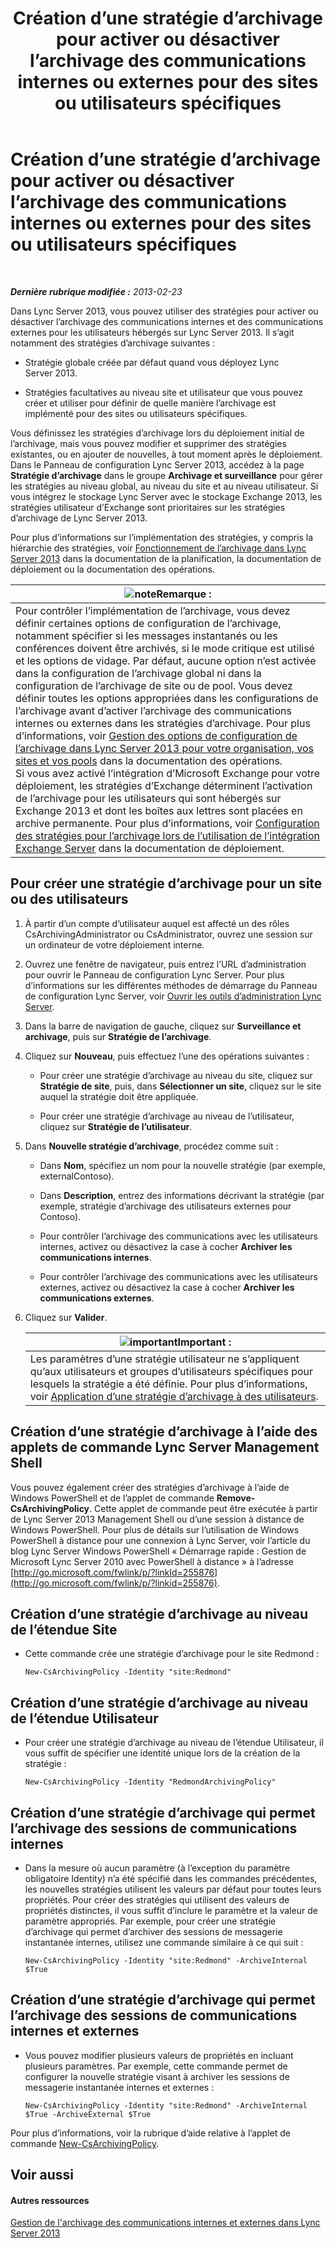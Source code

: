 ﻿---
title: Création d’une stratégie d’archivage pour activer ou désactiver l’archivage des communications internes ou externes pour des sites ou utilisateurs spécifiques
TOCTitle: Création d’une stratégie d’archivage pour activer ou désactiver l’archivage des communications internes ou externes pour des sites ou utilisateurs spécifiques
ms:assetid: 5864793a-ba72-470c-bb5b-9fb41e968896
ms:mtpsurl: https://technet.microsoft.com/fr-fr/library/Gg398385(v=OCS.15)
ms:contentKeyID: 49297246
ms.date: 05/20/2016
mtps_version: v=OCS.15
ms.translationtype: HT
---

# Création d’une stratégie d’archivage pour activer ou désactiver l’archivage des communications internes ou externes pour des sites ou utilisateurs spécifiques

 

_**Dernière rubrique modifiée :** 2013-02-23_

Dans Lync Server 2013, vous pouvez utiliser des stratégies pour activer ou désactiver l’archivage des communications internes et des communications externes pour les utilisateurs hébergés sur Lync Server 2013. Il s’agit notamment des stratégies d’archivage suivantes :

  - Stratégie globale créée par défaut quand vous déployez Lync Server 2013.

  - Stratégies facultatives au niveau site et utilisateur que vous pouvez créer et utiliser pour définir de quelle manière l’archivage est implémenté pour des sites ou utilisateurs spécifiques.

Vous définissez les stratégies d’archivage lors du déploiement initial de l’archivage, mais vous pouvez modifier et supprimer des stratégies existantes, ou en ajouter de nouvelles, à tout moment après le déploiement. Dans le Panneau de configuration Lync Server 2013, accédez à la page **Stratégie d’archivage** dans le groupe **Archivage et surveillance** pour gérer les stratégies au niveau global, au niveau du site et au niveau utilisateur. Si vous intégrez le stockage Lync Server avec le stockage Exchange 2013, les stratégies utilisateur d’Exchange sont prioritaires sur les stratégies d’archivage de Lync Server 2013.

Pour plus d’informations sur l’implémentation des stratégies, y compris la hiérarchie des stratégies, voir [Fonctionnement de l’archivage dans Lync Server 2013](lync-server-2013-how-archiving-works.md) dans la documentation de la planification, la documentation de déploiement ou la documentation des opérations.

<table>
<thead>
<tr class="header">
<th><img src="images/Gg398920.note(OCS.15).gif" title="note" alt="note" />Remarque :</th>
</tr>
</thead>
<tbody>
<tr class="odd">
<td>Pour contrôler l’implémentation de l’archivage, vous devez définir certaines options de configuration de l’archivage, notamment spécifier si les messages instantanés ou les conférences doivent être archivés, si le mode critique est utilisé et les options de vidage. Par défaut, aucune option n’est activée dans la configuration de l’archivage global ni dans la configuration de l’archivage de site ou de pool. Vous devez définir toutes les options appropriées dans les configurations de l’archivage avant d’activer l’archivage des communications internes ou externes dans les stratégies d’archivage. Pour plus d’informations, voir <a href="lync-server-2013-managing-archiving-configuration-options-for-your-organization-sites-and-pools.md">Gestion des options de configuration de l’archivage dans Lync Server 2013 pour votre organisation, vos sites et vos pools</a> dans la documentation des opérations.<br />
Si vous avez activé l’intégration d’Microsoft Exchange pour votre déploiement, les stratégies d’Exchange déterminent l’activation de l’archivage pour les utilisateurs qui sont hébergés sur Exchange 2013 et dont les boîtes aux lettres sont placées en archive permanente. Pour plus d’informations, voir <a href="lync-server-2013-setting-up-policies-for-archiving-when-using-exchange-server-integration.md">Configuration des stratégies pour l’archivage lors de l’utilisation de l’intégration Exchange Server</a> dans la documentation de déploiement.</td>
</tr>
</tbody>
</table>


## Pour créer une stratégie d’archivage pour un site ou des utilisateurs

1.  À partir d’un compte d’utilisateur auquel est affecté un des rôles CsArchivingAdministrator ou CsAdministrator, ouvrez une session sur un ordinateur de votre déploiement interne.

2.  Ouvrez une fenêtre de navigateur, puis entrez l’URL d’administration pour ouvrir le Panneau de configuration Lync Server. Pour plus d’informations sur les différentes méthodes de démarrage du Panneau de configuration Lync Server, voir [Ouvrir les outils d’administration Lync Server](lync-server-2013-open-lync-server-administrative-tools.md).

3.  Dans la barre de navigation de gauche, cliquez sur **Surveillance et archivage**, puis sur **Stratégie de l’archivage**.

4.  Cliquez sur **Nouveau**, puis effectuez l’une des opérations suivantes :
    
      - Pour créer une stratégie d’archivage au niveau du site, cliquez sur **Stratégie de site**, puis, dans **Sélectionner un site**, cliquez sur le site auquel la stratégie doit être appliquée.
    
      - Pour créer une stratégie d’archivage au niveau de l’utilisateur, cliquez sur **Stratégie de l’utilisateur**.

5.  Dans **Nouvelle stratégie d’archivage**, procédez comme suit :
    
      - Dans **Nom**, spécifiez un nom pour la nouvelle stratégie (par exemple, externalContoso).
    
      - Dans **Description**, entrez des informations décrivant la stratégie (par exemple, stratégie d’archivage des utilisateurs externes pour Contoso).
    
      - Pour contrôler l’archivage des communications avec les utilisateurs internes, activez ou désactivez la case à cocher **Archiver les communications internes**.
    
      - Pour contrôler l’archivage des communications avec les utilisateurs externes, activez ou désactivez la case à cocher **Archiver les communications externes**.

6.  Cliquez sur **Valider**.
    
    <table>
    <thead>
    <tr class="header">
    <th><img src="images/Gg425917.important(OCS.15).gif" title="important" alt="important" />Important :</th>
    </tr>
    </thead>
    <tbody>
    <tr class="odd">
    <td>Les paramètres d’une stratégie utilisateur ne s’appliquent qu’aux utilisateurs et groupes d’utilisateurs spécifiques pour lesquels la stratégie a été définie. Pour plus d’informations, voir <a href="lync-server-2013-applying-an-archiving-policy-to-users.md">Application d’une stratégie d’archivage à des utilisateurs</a>.</td>
    </tr>
    </tbody>
    </table>


## Création d’une stratégie d’archivage à l’aide des applets de commande Lync Server Management Shell

Vous pouvez également créer des stratégies d’archivage à l’aide de Windows PowerShell et de l’applet de commande **Remove-CsArchivingPolicy**. Cette applet de commande peut être exécutée à partir de Lync Server 2013 Management Shell ou d’une session à distance de Windows PowerShell. Pour plus de détails sur l’utilisation de Windows PowerShell à distance pour une connexion à Lync Server, voir l’article du blog Lync Server Windows PowerShell « Démarrage rapide : Gestion de Microsoft Lync Server 2010 avec PowerShell à distance » à l’adresse [http://go.microsoft.com/fwlink/p/?linkId=255876](http://go.microsoft.com/fwlink/p/?linkid=255876).

## Création d’une stratégie d’archivage au niveau de l’étendue Site

  - Cette commande crée une stratégie d’archivage pour le site Redmond :
    
        New-CsArchivingPolicy -Identity "site:Redmond"

## Création d’une stratégie d’archivage au niveau de l’étendue Utilisateur

  - Pour créer une stratégie d’archivage au niveau de l’étendue Utilisateur, il vous suffit de spécifier une identité unique lors de la création de la stratégie :
    
        New-CsArchivingPolicy -Identity "RedmondArchivingPolicy"

## Création d’une stratégie d’archivage qui permet l’archivage des sessions de communications internes

  - Dans la mesure où aucun paramètre (à l’exception du paramètre obligatoire Identity) n’a été spécifié dans les commandes précédentes, les nouvelles stratégies utilisent les valeurs par défaut pour toutes leurs propriétés. Pour créer des stratégies qui utilisent des valeurs de propriétés distinctes, il vous suffit d’inclure le paramètre et la valeur de paramètre appropriés. Par exemple, pour créer une stratégie d’archivage qui permet d’archiver des sessions de messagerie instantanée internes, utilisez une commande similaire à ce qui suit :
    
        New-CsArchivingPolicy -Identity "site:Redmond" -ArchiveInternal $True

## Création d’une stratégie d’archivage qui permet l’archivage des sessions de communications internes et externes

  - Vous pouvez modifier plusieurs valeurs de propriétés en incluant plusieurs paramètres. Par exemple, cette commande permet de configurer la nouvelle stratégie visant à archiver les sessions de messagerie instantanée internes et externes :
    
        New-CsArchivingPolicy -Identity "site:Redmond" -ArchiveInternal $True -ArchiveExternal $True

Pour plus d’informations, voir la rubrique d’aide relative à l’applet de commande [New-CsArchivingPolicy](https://docs.microsoft.com/en-us/powershell/module/skype/New-CsArchivingPolicy).

## Voir aussi

#### Autres ressources

[Gestion de l'archivage des communications internes et externes dans Lync Server 2013](lync-server-2013-managing-the-archiving-of-internal-and-external-communications.md)

